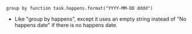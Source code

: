 <!-- placeholder to force blank line before included text -->


```text
group by function task.happens.format("YYYY-MM-DD dddd")
```

- Like "group by happens", except it uses an empty string instead of "No happens date" if there is no happens date.


<!-- placeholder to force blank line after included text -->
